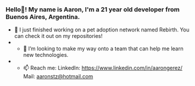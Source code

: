 ### Hello👋! My name is Aaron, I'm a 21 year old developer from Buenos Aires, Argentina.
- 🔭 I just finished working on a pet adoption network named Rebirth. You can check it out on my repositories!
- - 👯 I’m looking to make my way onto a team that can help me learn new technologies.
- - 📫 Reach me: LinkedIn: https://www.linkedin.com/in/aarongerez/ Mail: aaronstz@hotmail.com

<!--
**aaronstz/aaronstz** is a ✨ _special_ ✨ repository because its `README.md` (this file) appears on your GitHub profile.

Here are some ideas to get you started:


- 🌱 I’m currently learning ...

- 🤔 I’m looking for help with ...
- 💬 Ask me about ...

- 😄 Pronouns: ...
- ⚡ Fun fact: ...
-->
